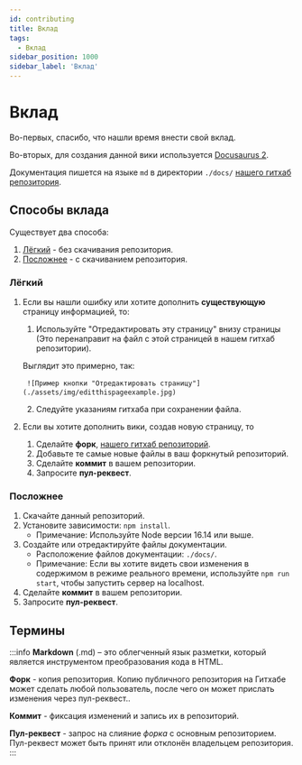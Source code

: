 ```yaml
---
id: contributing
title: Вклад
tags:
  - Вклад
sidebar_position: 1000
sidebar_label: 'Вклад'
---
```


# Вклад

Во-первых, спасибо, что нашли время внести свой вклад.

Во-вторых, для создания данной вики используется [Docusaurus 2](https://docusaurus.io).

Документация пишется на языке `md` в директории `./docs/` [нашего гитхаб репозитория](https://github.com/Hodwini/DevMCwiki/tree/master).

## Способы вклада

Существует два способа:

1. [Лёгкий](#лёгкий) - без скачивания репозитория.
2. [Посложнее](#посложнее) - с скачиванием репозитория.

### Лёгкий

1. Если вы нашли ошибку или хотите дополнить **существующую** страницу информацией, то:
    1. Используйте "Отредактировать эту страницу" внизу страницы (Это перенаправит на файл с этой страницей в нашем гитхаб репозитории).
      
      Выглядит это примерно, так:
    
        ![Пример кнопки "Отредактировать страницу"](./assets/img/editthispageexample.jpg)

    2. Следуйте указаниям гитхаба при сохранении файла.

2. Если вы хотите дополнить вики, создав новую страницу, то
   1. Сделайте **форк**, [нашего гитхаб репозиторий](https://github.com/Hodwini/DevMCwiki/tree/master).
   2. Добавьте те самые новые файлы в ваш форкнутый репозиторий.
   3. Сделайте **коммит** в вашем репозитории.
   4. Запросите **пул-реквест**.

### Посложнее

1. Скачайте данный репозиторий.
2. Установите зависимости: `npm install`.
   - Примечание: Используйте Node версии 16.14 или выше.
3. Создайте или отредактируйте файлы документации.
   - Расположение файлов документации: `./docs/`.
   - Примечание: Если вы хотите видеть свои изменения в содержимом в режиме реального времени, используйте `npm run start`, чтобы запустить сервер на localhost.
4. Сделайте **коммит** в вашем репозитории.
5. Запросите **пул-реквест**.

## Термины

:::info
**Markdown** (.md) – это облегченный язык разметки, который является инструментом преобразования кода в HTML.

**Форк** - копия репозитория. Копию публичного репозитория на Гитхабе может сделать любой пользователь, после чего он может прислать изменения через пул-реквест..

**Коммит** - фиксация изменений и запись их в репозиторий.

**Пул-реквест** - запрос на слияние *форка* с основным репозиторием. Пул-реквест может быть принят или отклонён владельцем репозитория.
:::